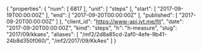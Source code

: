 {
  "properties": {
    "num": [
      6817
    ],
    "unit": [
      "steps"
    ],
    "start": [
      "2017-09-19T00:00:00Z"
    ],
    "end": [
      "2017-09-20T00:00:00Z"
    ],
    "published": [
      "2017-09-20T00:00:00Z"
    ]
  },
  "client_id": "https://www-api.jvt.me/fit",
  "date": "2017-09-20T00:00:00Z",
  "kind": "steps",
  "h": "h-measure",
  "slug": "2017/09/kkaes",
  "aliases": [
    "/mf2/2d8a85cd-2af0-4efe-9b41-24b8d350f060/",
    "/mf2/2017/09/KkAes"
  ]
}
